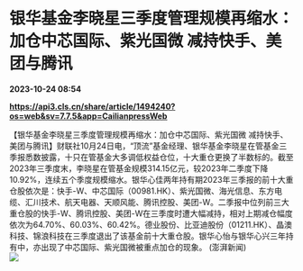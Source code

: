 # 银华基金李晓星三季度管理规模再缩水：加仓中芯国际、紫光国微 减持快手、美团与腾讯

**2023-10-24 08:54**

**https://api3.cls.cn/share/article/1494240?os=web&sv=7.7.5&app=CailianpressWeb**

【银华基金李晓星三季度管理规模再缩水：加仓中芯国际、紫光国微 减持快手、美团与腾讯】财联社10月24日电，“顶流”基金经理、银华基金李晓星在管基金三季报悉数披露，十只在管基金大多调低权益仓位，十大重仓更换了半数标的。截至2023年三季度末，李晓星在管基金规模314.15亿元，较2023年二季度下降10.92%，连续五个季度规模缩水。银华心佳两年持有期2023年三季报的前十大重仓股依次是：快手-W、中芯国际（00981.HK）、紫光国微、海光信息、东方电缆、汇川技术、航天电器、天顺风能、腾讯控股、美团-W。二季报中位列前三大重仓股的快手-W、腾讯控股、美团-W在三季度时遭大幅减持，相对上期减仓幅度依次为64.70%、60.03%、60.42%。德业股份、比亚迪股份（01211.HK）、晶澳科技、锦浪科技在三季度退出了该基金前十大重仓股。银华心怡与银华心兴三年持有中，亦出现了中芯国际、紫光国微被重点加仓的现象。 (澎湃新闻)  
![](https://img.cls.cn/images/20231024/mov3745jVd.png)